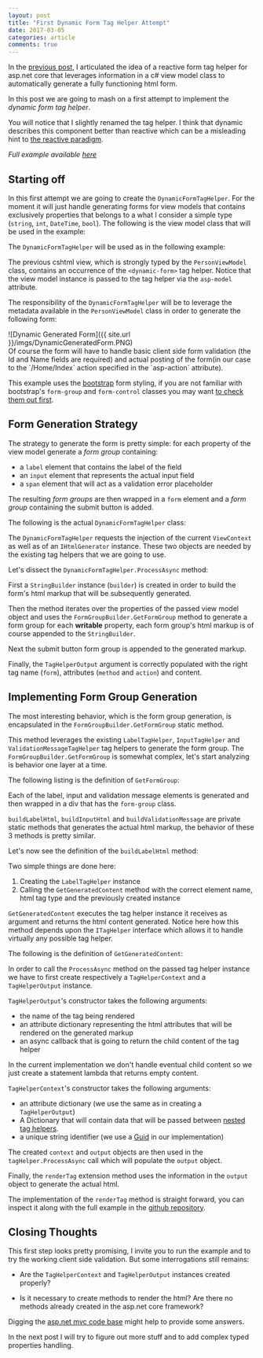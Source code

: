 ```yaml
---
layout: post
title: "First Dynamic Form Tag Helper Attempt"
date: 2017-03-05
categories: article
comments: true
---
```


In the [previous post](http://blog.techdominator.com/article/considering-an-asp.net-core-reactive-form-tag-helper.html), I articulated the idea of a reactive form tag helper for asp.net core that leverages information in a c# view model class to automatically generate a fully functioning html form.

In this post we are going to mash on a first attempt to implement the *dynamic form tag helper*.

You will notice that I slightly renamed the tag helper. I think that dynamic describes this component better than reactive which can be a misleading hint to [the reactive paradigm](https://gist.github.com/staltz/868e7e9bc2a7b8c1f754).

*Full example available [here](https://github.com/MissaouiChedy/DynamicFormTagHelper)*

## Starting off

In this first attempt we are going to create the `DynamicFormTagHelper`. For the moment it will just handle generating forms for view models that contains exclusively properties that belongs to a what I consider a simple type (`string`, `int`, `DateTime`, `bool`).
The following is the view model class that will be used in the example:
<script src="https://gist.github.com/MissaouiChedy/f233fe8ae4f79ab147a1c0f2ef33a1a8.js"></script>

The `DynamicFormTagHelper` will be used as in the following example:
<script src="https://gist.github.com/MissaouiChedy/1470e5d5e0565e07506251f2a2d2a13c.js"></script>

The previous cshtml view, which is strongly typed by the `PersonViewModel` class, contains an occurrence of the `<dynamic-form>` tag helper. Notice that the view model instance is passed to the tag helper via the `asp-model` attribute.

The responsibility of the `DynamicFormTagHelper` will be to leverage the metadata available in the `PersonViewModel` class in order to generate the following form:
<div class="img-container">
![Dynamic Generated Form]({{ site.url }}/imgs/DynamicGeneratedForm.PNG)
</div>
Of course the form will have to handle basic client side form validation (the Id and Name fields are required) and actual posting of the form(in our case to the `/Home/Index` action specified in the `asp-action` attribute).

This example uses the [bootstrap](http://getbootstrap.com/) form styling, if you are not familiar with bootstrap's `form-group` and `form-control` classes you may want [to check them out first](http://getbootstrap.com/css/#forms). 

## Form Generation Strategy

The strategy to generate the form is pretty simple: for each property of the view model generate a *form group* containing:
- a `label` element that contains the label of the field
- an `input` element that represents the actual input field
- a `span` element that will act as a validation error placeholder

The resulting *form groups* are then wrapped in a `form` element and a *form group* containing the submit button is added.

The following is the actual `DynamicFormTagHelper` class:
<script src="https://gist.github.com/MissaouiChedy/bc2dc6fd3d812acc7440e32d1426b29e.js"></script>

The `DynamicFormTagHelper` requests the injection of the current `ViewContext` as well as of an `IHtmlGenerator` instance. These two objects are needed by the existing tag helpers that we are going to use.

Let's dissect the `DynamicFormTagHelper.ProcessAsync` method:

First a `StringBuilder` instance (`builder`) is created in order to build the form's html markup that will be subsequently generated.

Then the method iterates over the properties of the passed view model object and uses the `FormGroupBuilder.GetFormGroup` method to generate a form group for each **writable** property, each form group's html markup is of course appended to the `StringBuilder`.

Next the submit button form group is appended to the generated markup.

Finally, the `TagHelperOutput` argument is correctly populated with the right tag name (`form`), attributes (`method` and `action`) and content.

## Implementing Form Group Generation

The most interesting behavior, which is the form group generation, is encapsulated in the `FormGroupBuilder.GetFormGroup` static method.

This method leverages the existing `LabelTagHelper`, `InputTagHelper` and `ValidationMessageTagHelper` tag helpers to generate the form group. The `FormGroupBuilder.GetFormGroup` is somewhat complex, let's start analyzing is behavior one layer at a time.

The following listing is the definition of `GetFormGroup`:

<script src="https://gist.github.com/MissaouiChedy/c63172781057f41ec3c560f253875cd8.js"></script>

Each of the label, input and validation message elements is generated and then wrapped in a div that has the `form-group` class.

`buildLabelHtml`, `buildInputHtml` and `buildValidationMessage` are private static methods that generates the actual html markup, the behavior of these 3 methods is pretty similar. 

Let's now see the definition of the `buildLabelHtml` method:
<script src="https://gist.github.com/MissaouiChedy/4e7ae52aab1dd6096b543f21903ad05f.js"></script>

Two simple things are done here:
1. Creating the `LabelTagHelper` instance
2. Calling the `GetGeneratedContent` method with the correct element name, html tag type and the previously created instance

`GetGeneratedContent` executes the tag helper instance it receives as argument and returns the html content generated. Notice here how this method depends upon the `ITagHelper` interface which allows it to handle virtually any possible tag helper.

The following is the definition of `GetGeneratedContent`:

<script src="https://gist.github.com/MissaouiChedy/c7649a01a35c322cc5dbd561ffffc8b0.js"></script>

In order to call the `ProcessAsync` method on the passed tag helper instance we have to first create respectively a `TagHelperContext` and a `TagHelperOutput` instance. 

`TagHelperOutput`'s constructor takes the following arguments:

- the name of the tag being rendered
- an attribute dictionary representing the html attributes that will be rendered on the generated markup
- an async callback that is going to return the child content of the tag helper

In the current implementation we don't handle eventual child content so we just create a statement lambda that returns empty content.

`TagHelperContext`'s constructor takes the following arguments:
- an attribute dictionary (we use the same as in creating a `TagHelperOutput`)
- A Dictionary that will contain data that will be passed between [nested tag helpers](http://blog.techdominator.com/article/the-very-basics-of-nesting-for-tag-helpers.html).
- a unique string identifier (we use a [Guid](https://en.wikipedia.org/wiki/Universally_unique_identifier) in our implementation)

The created `context` and `output` objects are then used in the `tagHelper.ProcessAsync` call which will populate the `output` object.

Finally, the `renderTag` extension method uses the information in the `output` object to generate the actual html. 

The implementation of the `renderTag` method is straight forward, you can inspect it along with the full example in the [github repository](https://github.com/MissaouiChedy/DynamicFormTagHelper).


## Closing Thoughts

This first step looks pretty promising, I invite you to run the example and to try the working client side validation. But some interrogations still remains:

- Are the `TagHelperContext` and `TagHelperOutput` instances created properly?

- Is it necessary to create methods to render the html? Are there no methods already created in the asp.net core framework?

Digging the [asp.net mvc code base](https://github.com/aspnet/Mvc) might help to provide some answers.

In the next post I will try to figure out more stuff and to add complex typed properties handling.




 
